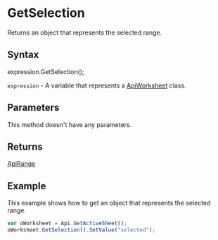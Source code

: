 # GetSelection

Returns an object that represents the selected range.

## Syntax

expression.GetSelection();

`expression` - A variable that represents a [ApiWorksheet](../ApiWorksheet.md) class.

## Parameters

This method doesn't have any parameters.

## Returns

[ApiRange](../../ApiRange/ApiRange.md)

## Example

This example shows how to get an object that represents the selected range.

```javascript
var oWorksheet = Api.GetActiveSheet();
oWorksheet.GetSelection().SetValue("selected");
```
